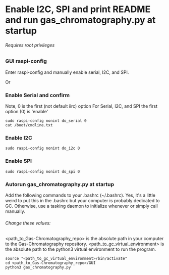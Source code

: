 # Enable I2C, SPI and print README and run gas_chromatography.py at startup
###### Requires root privileges

### GUI raspi-config
Enter raspi-config and manually enable serial, I2C, and SPI.

Or

### Enable Serial and confirm
Note, 0 is the first (not default iirc) option
For Serial, I2C, and SPI the first option (0) is 'enable'
```
sudo raspi-config nonint do_serial 0
cat /boot/cmdline.txt
```

### Enable I2C
```
sudo raspi-config nonint do_i2c 0
```

### Enable SPI
```
sudo raspi-config nonint do_spi 0
```

### Autorun gas_chromatography.py at startup
Add the following commands to your .bashrc (~/.bashrc).
Yes, it's a little weird to put this in the .bashrc but your computer is probably dedicated to GC. Otherwise, use a tasking daemon to initialize whenever or simply call manually.
###### Change these values:
<path_to_Gas-Chromatography_repo> is the absolute path in your computer to the Gas-Chromatography repository.
<path_to_gc_virtual_environment> is the absolute path to the python3 virtual environment to run the program.

```
source "<path_to_gc_virtual_environment>/bin/activate"
cd <path_to_Gas-Chromatography_repo>/GUI
python3 gas_chromatography.py
```
